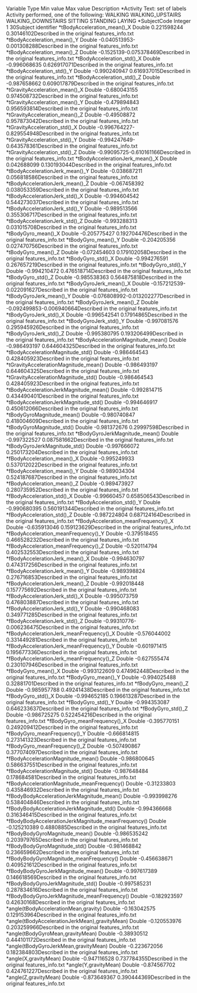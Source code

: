 

 Variable                                            Type            Min value   Max value   Description
*Activity                                            Text: set of labels                     Activity performed, one of the following:
                                                                                             WALKING
                                                                                             WALKING_UPSTAIRS
                                                                                             WALKING_DOWNSTAIRS
                                                                                             SITTING
                                                                                             STANDING
                                                                                             LAYING
*SubjectCode                                         Integer                    1          30Subject identifier
*tBodyAcceleration_mean()_X                          Double           0.221598244  0.30146102Described in the original features_info.txt
*tBodyAcceleration_mean()_Y                          Double          -0.040513953-0.001308288Described in the original features_info.txt
*tBodyAcceleration_mean()_Z                          Double            -0.1525139-0.075378469Described in the original features_info.txt
*tBodyAcceleration_std()_X                           Double          -0.996068635 0.626917071Described in the original features_info.txt
*tBodyAcceleration_std()_Y                           Double          -0.990240947 0.616937015Described in the original features_info.txt
*tBodyAcceleration_std()_Z                           Double          -0.987658662 0.609017879Described in the original features_info.txt
*tGravityAcceleration_mean()_X                       Double          -0.680043155 0.974508732Described in the original features_info.txt
*tGravityAcceleration_mean()_Y                       Double          -0.479894843 0.956593814Described in the original features_info.txt
*tGravityAcceleration_mean()_Z                       Double           -0.49508872 0.957873042Described in the original features_info.txt
*tGravityAcceleration_std()_X                        Double          -0.996764227-0.829554948Described in the original features_info.txt
*tGravityAcceleration_std()_Y                        Double          -0.994247649-0.643578361Described in the original features_info.txt
*tGravityAcceleration_std()_Z                        Double           -0.99095725-0.610161166Described in the original features_info.txt
*tBodyAccelerationJerk_mean()_X                      Double           0.042688099 0.130193044Described in the original features_info.txt
*tBodyAccelerationJerk_mean()_Y                      Double          -0.038687211 0.056818586Described in the original features_info.txt
*tBodyAccelerationJerk_mean()_Z                      Double          -0.067458392 0.038053359Described in the original features_info.txt
*tBodyAccelerationJerk_std()_X                       Double          -0.994604542 0.544273037Described in the original features_info.txt
*tBodyAccelerationJerk_std()_Y                       Double          -0.989513566 0.355306717Described in the original features_info.txt
*tBodyAccelerationJerk_std()_Z                       Double          -0.993288313 0.031015708Described in the original features_info.txt
*tBodyGyro_mean()_X                                  Double          -0.205775427 0.192704476Described in the original features_info.txt
*tBodyGyro_mean()_Y                                  Double          -0.204205356 0.027470756Described in the original features_info.txt
*tBodyGyro_mean()_Z                                  Double          -0.072454603 0.179102058Described in the original features_info.txt
*tBodyGyro_std()_X                                   Double          -0.994276591 0.267657219Described in the original features_info.txt
*tBodyGyro_std()_Y                                   Double          -0.994210472 0.476518714Described in the original features_info.txt
*tBodyGyro_std()_Z                                   Double          -0.985538363 0.564875818Described in the original features_info.txt
*tBodyGyroJerk_mean()_X                              Double          -0.157212539-0.022091627Described in the original features_info.txt
*tBodyGyroJerk_mean()_Y                              Double          -0.076808992-0.013202277Described in the original features_info.txt
*tBodyGyroJerk_mean()_Z                              Double          -0.092499853-0.006940664Described in the original features_info.txt
*tBodyGyroJerk_std()_X                               Double          -0.996542541  0.17914865Described in the original features_info.txt
*tBodyGyroJerk_std()_Y                               Double          -0.997081576 0.295945926Described in the original features_info.txt
*tBodyGyroJerk_std()_Z                               Double          -0.995380795 0.193206499Described in the original features_info.txt
*tBodyAccelerationMagnitude_mean()                   Double          -0.986493197 0.644604325Described in the original features_info.txt
*tBodyAccelerationMagnitude_std()                    Double          -0.986464543 0.428405923Described in the original features_info.txt
*tGravityAccelerationMagnitude_mean()                Double          -0.986493197 0.644604325Described in the original features_info.txt
*tGravityAccelerationMagnitude_std()                 Double          -0.986464543 0.428405923Described in the original features_info.txt
*tBodyAccelerationJerkMagnitude_mean()               Double          -0.992814715 0.434490401Described in the original features_info.txt
*tBodyAccelerationJerkMagnitude_std()                Double          -0.994646917 0.450612066Described in the original features_info.txt
*tBodyGyroMagnitude_mean()                           Double          -0.980740847 0.418004609Described in the original features_info.txt
*tBodyGyroMagnitude_std()                            Double          -0.981372676  0.29997598Described in the original features_info.txt
*tBodyGyroJerkMagnitude_mean()                       Double          -0.997322527 0.087581662Described in the original features_info.txt
*tBodyGyroJerkMagnitude_std()                        Double          -0.997666072 0.250173204Described in the original features_info.txt
*fBodyAcceleration_mean()_X                          Double          -0.995249933 0.537012022Described in the original features_info.txt
*fBodyAcceleration_mean()_Y                          Double          -0.989034304 0.524187687Described in the original features_info.txt
*fBodyAcceleration_mean()_Z                          Double          -0.989473927 0.280735952Described in the original features_info.txt
*fBodyAcceleration_std()_X                           Double           -0.99660457 0.658506543Described in the original features_info.txt
*fBodyAcceleration_std()_Y                           Double          -0.990680395 0.560191344Described in the original features_info.txt
*fBodyAcceleration_std()_Z                           Double          -0.987224804 0.687124164Described in the original features_info.txt
*fBodyAcceleration_meanFrequency()_X                 Double          -0.635913046 0.159123629Described in the original features_info.txt
*fBodyAcceleration_meanFrequency()_Y                 Double          -0.379518455 0.466528232Described in the original features_info.txt
*fBodyAcceleration_meanFrequency()_Z                 Double          -0.520114794 0.402532553Described in the original features_info.txt
*fBodyAccelerationJerk_mean()_X                      Double          -0.994630797 0.474317256Described in the original features_info.txt
*fBodyAccelerationJerk_mean()_Y                      Double          -0.989398824 0.276716853Described in the original features_info.txt
*fBodyAccelerationJerk_mean()_Z                      Double          -0.992018448 0.157775692Described in the original features_info.txt
*fBodyAccelerationJerk_std()_X                       Double          -0.995073759 0.476803887Described in the original features_info.txt
*fBodyAccelerationJerk_std()_Y                       Double          -0.990468083 0.349771285Described in the original features_info.txt
*fBodyAccelerationJerk_std()_Z                       Double           -0.99310776-0.006236475Described in the original features_info.txt
*fBodyAccelerationJerk_meanFrequency()_X             Double          -0.576044002 0.331449281Described in the original features_info.txt
*fBodyAccelerationJerk_meanFrequency()_Y             Double          -0.601971415 0.195677336Described in the original features_info.txt
*fBodyAccelerationJerk_meanFrequency()_Z             Double          -0.627555474 0.230107946Described in the original features_info.txt
*fBodyGyro_mean()_X                                  Double          -0.993122609 0.474962448Described in the original features_info.txt
*fBodyGyro_mean()_Y                                  Double          -0.994025488  0.32881701Described in the original features_info.txt
*fBodyGyro_mean()_Z                                  Double          -0.985957788  0.49241438Described in the original features_info.txt
*fBodyGyro_std()_X                                   Double          -0.994652185 0.196613287Described in the original features_info.txt
*fBodyGyro_std()_Y                                   Double          -0.994353087 0.646233637Described in the original features_info.txt
*fBodyGyro_std()_Z                                   Double          -0.986725275 0.522454216Described in the original features_info.txt
*fBodyGyro_meanFrequency()_X                         Double          -0.395770151 0.249209412Described in the original features_info.txt
*fBodyGyro_meanFrequency()_Y                         Double          -0.666814815 0.273141323Described in the original features_info.txt
*fBodyGyro_meanFrequency()_Z                         Double          -0.507490867 0.377074097Described in the original features_info.txt
*fBodyAccelerationMagnitude_mean()                   Double          -0.986800645 0.586637551Described in the original features_info.txt
*fBodyAccelerationMagnitude_std()                    Double          -0.987648484 0.178684581Described in the original features_info.txt
*fBodyAccelerationMagnitude_meanFrequency()          Double           -0.31233803 0.435846932Described in the original features_info.txt
*fBodyBodyAccelerationJerkMagnitude_mean()           Double          -0.993998276 0.538404846Described in the original features_info.txt
*fBodyBodyAccelerationJerkMagnitude_std()            Double          -0.994366668 0.316346415Described in the original features_info.txt
*fBodyBodyAccelerationJerkMagnitude_meanFrequency()  Double          -0.125210389   0.4880885Described in the original features_info.txt
*fBodyBodyGyroMagnitude_mean()                       Double          -0.986535242 0.203979765Described in the original features_info.txt
*fBodyBodyGyroMagnitude_std()                        Double          -0.981468842 0.236659662Described in the original features_info.txt
*fBodyBodyGyroMagnitude_meanFrequency()              Double          -0.456638671 0.409521612Described in the original features_info.txt
*fBodyBodyGyroJerkMagnitude_mean()                   Double          -0.997617389 0.146618569Described in the original features_info.txt
*fBodyBodyGyroJerkMagnitude_std()                    Double          -0.997585231 0.287834616Described in the original features_info.txt
*fBodyBodyGyroJerkMagnitude_meanFrequency()          Double          -0.182923597  0.42630168Described in the original features_info.txt
*angle(tBodyAccelerationMean,gravity)                Double          -0.163042575 0.129153964Described in the original features_info.txt
*angle(tBodyAccelerationJerkMean),gravityMean)       Double          -0.120553976 0.203259966Described in the original features_info.txt
*angle(tBodyGyroMean,gravityMean)                    Double           -0.38930512 0.444101172Described in the original features_info.txt
*angle(tBodyGyroJerkMean,gravityMean)                Double          -0.223672056 0.182384803Described in the original features_info.txt
*angle(X,gravityMean)                                Double          -0.947116528 0.737784355Described in the original features_info.txt
*angle(Y,gravityMean)                                Double          -0.874567702 0.424761227Described in the original features_info.txt
*angle(Z,gravityMean)                                Double          -0.873649367 0.390444369Described in the original features_info.txt

